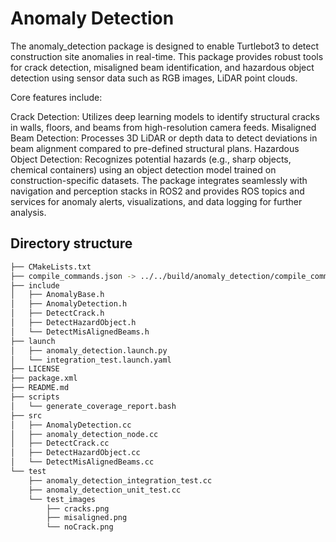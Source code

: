 # Anomaly Detection

The anomaly_detection package is designed to enable Turtlebot3 to detect construction site anomalies in real-time. This package provides robust tools for crack detection, misaligned beam identification, and hazardous object detection using sensor data such as RGB images, LiDAR point clouds.

Core features include:

Crack Detection: Utilizes deep learning models to identify structural cracks in walls, floors, and beams from high-resolution camera feeds.
Misaligned Beam Detection: Processes 3D LiDAR or depth data to detect deviations in beam alignment compared to pre-defined structural plans.
Hazardous Object Detection: Recognizes potential hazards (e.g., sharp objects, chemical containers) using an object detection model trained on construction-specific datasets.
The package integrates seamlessly with navigation and perception stacks in ROS2 and provides ROS topics and services for anomaly alerts, visualizations, and data logging for further analysis.


## Directory structure

```bash
├── CMakeLists.txt
├── compile_commands.json -> ../../build/anomaly_detection/compile_commands.json
├── include
│   ├── AnomalyBase.h
│   ├── AnomalyDetection.h
│   ├── DetectCrack.h
│   ├── DetectHazardObject.h
│   └── DetectMisAlignedBeams.h
├── launch
│   ├── anomaly_detection.launch.py
│   └── integration_test.launch.yaml
├── LICENSE
├── package.xml
├── README.md
├── scripts
│   └── generate_coverage_report.bash
├── src
│   ├── AnomalyDetection.cc
│   ├── anomaly_detection_node.cc
│   ├── DetectCrack.cc
│   ├── DetectHazardObject.cc
│   └── DetectMisAlignedBeams.cc
└── test
    ├── anomaly_detection_integration_test.cc
    ├── anomaly_detection_unit_test.cc
    └── test_images
        ├── cracks.png
        ├── misaligned.png
        └── noCrack.png
```